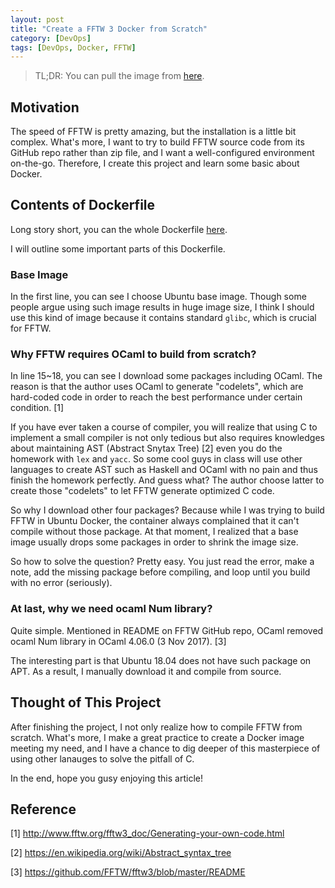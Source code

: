 ```yaml
---
layout: post
title: "Create a FFTW 3 Docker from Scratch"
category: [DevOps]
tags: [DevOps, Docker, FFTW]
---
```


> TL;DR: You can pull the image from [here](https://hub.docker.com/r/cudachen/fftw-docker).
>

## Motivation
The speed of FFTW is pretty amazing, but the installation is a little
bit complex. What's more, I want to try to build FFTW source code
from its GitHub repo rather than zip file, and I want a well-configured
environment on-the-go. Therefore, I create this project and learn
some basic about Docker.

## Contents of Dockerfile
Long story short, you can the whole Dockerfile [here](https://github.com/Cuda-Chen/fftw-docker/blob/master/Dockerfile).

I will outline some important parts of this Dockerfile.

### Base Image
In the first line, you can see I choose Ubuntu base image.
Though some people argue using such image results in huge image size, I think
I should use this kind of image because it contains standard `glibc`, which
is crucial for FFTW.

### Why FFTW requires OCaml to build from scratch?
In line 15~18, you can see I download some packages including OCaml. The reason 
is that the author uses OCaml to generate "codelets", which are hard-coded code
in order to reach the best performance under certain condition. [1] 

If you have ever taken a course of compiler, you will realize that using C to
implement a small compiler is not only tedious but also requires knowledges about
maintaining AST (Abstract Snytax Tree) [2] even you do the homework with `lex` and
`yacc`. So some cool guys in class will use other languages to create AST such as Haskell and
OCaml with no pain and thus finish the homework perfectly. And guess what? The author
choose latter to create those "codelets" to let FFTW generate optimized C code.

So why I download other four packages? Because while I was trying to build FFTW
in Ubuntu Docker, the container always complained that it can't compile without
those package. At that moment, I realized that a base image usually drops some
packages in order to shrink the image size.

So how to solve the question? Pretty easy. You just read the error, make a note, 
add the missing package before compiling, and loop until you build with no error
(seriously).

### At last, why we need ocaml Num library?
Quite simple. Mentioned in README on FFTW GitHub repo, OCaml removed ocaml Num library
in OCaml 4.06.0 (3 Nov 2017). [3]

The interesting part is that Ubuntu 18.04 does not have such package on APT. As a result,
I manually download it and compile from source.

## Thought of This Project
After finishing the project, I not only realize how to compile FFTW from scratch. What's
more, I make a great practice to create a Docker image meeting my need, and I have a 
chance to dig deeper of this masterpiece of using other lanauges to solve the pitfall
of C.

In the end, hope you gusy enjoying this article!

## Reference
[1] http://www.fftw.org/fftw3_doc/Generating-your-own-code.html

[2] https://en.wikipedia.org/wiki/Abstract_syntax_tree

[3] https://github.com/FFTW/fftw3/blob/master/README
